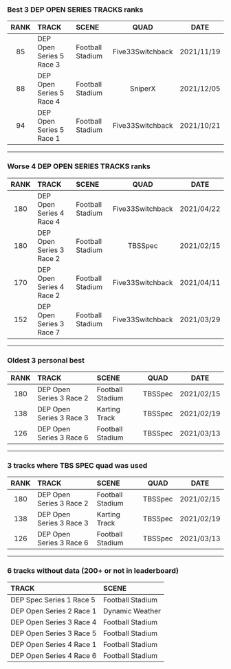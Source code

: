 ### Best 3 DEP OPEN SERIES TRACKS ranks
|RANK|TRACK|SCENE|QUAD|DATE|
|:---:|:---|:---|:---:|:---:|
|85|DEP Open Series 5 Race 3|Football Stadium|Five33Switchback|2021/11/19|
|88|DEP Open Series 5 Race 4|Football Stadium|SniperX|2021/12/05|
|94|DEP Open Series 5 Race 1|Football Stadium|Five33Switchback|2021/10/21|
---
### Worse 4 DEP OPEN SERIES TRACKS ranks
|RANK|TRACK|SCENE|QUAD|DATE|
|:---:|:---|:---|:---:|:---:|
|180|DEP Open Series 4 Race 4|Football Stadium|Five33Switchback|2021/04/22|
|180|DEP Open Series 3 Race 2|Football Stadium|TBSSpec|2021/02/15|
|170|DEP Open Series 4 Race 2|Football Stadium|Five33Switchback|2021/04/11|
|152|DEP Open Series 3 Race 7|Football Stadium|Five33Switchback|2021/03/29|
---
### Oldest 3 personal best
|RANK|TRACK|SCENE|QUAD|DATE|
|:---:|:---|:---|:---:|:---:|
|180|DEP Open Series 3 Race 2|Football Stadium|TBSSpec|2021/02/15|
|138|DEP Open Series 3 Race 3|Karting Track|TBSSpec|2021/02/19|
|126|DEP Open Series 3 Race 6|Football Stadium|TBSSpec|2021/03/13|
---
### 3 tracks where TBS SPEC quad was used
|RANK|TRACK|SCENE|QUAD|DATE|
|:---:|:---|:---|:---:|:---:|
|180|DEP Open Series 3 Race 2|Football Stadium|TBSSpec|2021/02/15|
|138|DEP Open Series 3 Race 3|Karting Track|TBSSpec|2021/02/19|
|126|DEP Open Series 3 Race 6|Football Stadium|TBSSpec|2021/03/13|
---
### 6 tracks without data (200+ or not in leaderboard)
|TRACK|SCENE|
|:---|:---|
|DEP Spec Series 1 Race 5|Football Stadium|
|DEP Open Series 2 Race 1|Dynamic Weather|
|DEP Open Series 3 Race 4|Football Stadium|
|DEP Open Series 3 Race 5|Football Stadium|
|DEP Open Series 4 Race 1|Football Stadium|
|DEP Open Series 4 Race 6|Football Stadium|
